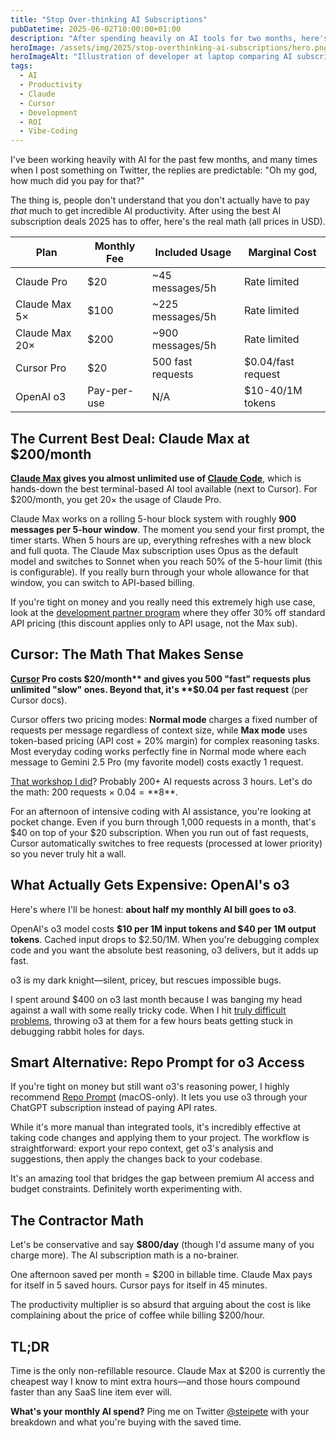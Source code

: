 ```yaml
---
title: "Stop Over-thinking AI Subscriptions"
pubDatetime: 2025-06-02T10:00:00+01:00
description: "After spending heavily on AI tools for two months, here's why the math actually works out—and which subscriptions are worth every penny."
heroImage: /assets/img/2025/stop-overthinking-ai-subscriptions/hero.png
heroImageAlt: "Illustration of developer at laptop comparing AI subscription costs with productivity scales showing $20 Cursor, $200 Claude Max, and $400 o3 pricing"
tags:
  - AI
  - Productivity
  - Claude
  - Cursor
  - Development
  - ROI
  - Vibe-Coding
---
```


I've been working heavily with AI for the past few months, and many times when I post something on Twitter, the replies are predictable: "Oh my god, how much did you pay for that?"

The thing is, people don't understand that you don't actually have to pay *that* much to get incredible AI productivity. After using the best AI subscription deals 2025 has to offer, here's the real math (all prices in USD).

| Plan | Monthly Fee | Included Usage | Marginal Cost |
|------|-------------|----------------|---------------|
| Claude Pro | $20 | ~45 messages/5h | Rate limited |
| Claude Max 5× | $100 | ~225 messages/5h | Rate limited |
| Claude Max 20× | $200 | ~900 messages/5h | Rate limited |
| Cursor Pro | $20 | 500 fast requests | $0.04/fast request |
| OpenAI o3 | Pay-per-use | N/A | $10-40/1M tokens |

## The Current Best Deal: Claude Max at $200/month

**[Claude Max](https://claude.ai/settings/billing) gives you almost unlimited use of [Claude Code](https://claude.ai/code)**, which is hands-down the best terminal-based AI tool available (next to Cursor). For $200/month, you get 20× the usage of Claude Pro.

Claude Max works on a rolling 5-hour block system with roughly **900 messages per 5-hour window**. The moment you send your first prompt, the timer starts. When 5 hours are up, everything refreshes with a new block and full quota. The Claude Max subscription uses Opus as the default model and switches to Sonnet when you reach 50% of the 5-hour limit (this is configurable). If you really burn through your whole allowance for that window, you can switch to API-based billing.

If you're tight on money and you really need this extremely high use case, look at the [development partner program](https://support.anthropic.com/en/articles/11174108-about-the-development-partner-program) where they offer 30% off standard API pricing (this discount applies only to API usage, not the Max sub).

## Cursor: The Math That Makes Sense

**[Cursor](https://cursor.com/) Pro costs $20/month** and gives you 500 "fast" requests plus unlimited "slow" ones. Beyond that, it's **$0.04 per fast request** (per Cursor docs).

Cursor offers two pricing modes: **Normal mode** charges a fixed number of requests per message regardless of context size, while **Max mode** uses token-based pricing (API cost + 20% margin) for complex reasoning tasks. Most everyday coding works perfectly fine in Normal mode where each message to Gemini 2.5 Pro (my favorite model) costs exactly 1 request.

[That workshop I did](/posts/2025/the-future-of-vibe-coding/)? Probably 200+ AI requests across 3 hours. Let's do the math: 200 requests × $0.04 = **$8**. 

For an afternoon of intensive coding with AI assistance, you're looking at pocket change. Even if you burn through 1,000 requests in a month, that's $40 on top of your $20 subscription. When you run out of fast requests, Cursor automatically switches to free requests (processed at lower priority) so you never truly hit a wall.

## What Actually Gets Expensive: OpenAI's o3

Here's where I'll be honest: **about half my monthly AI bill goes to o3**. 

OpenAI's o3 model costs **$10 per 1M input tokens and $40 per 1M output tokens**. Cached input drops to $2.50/1M. When you're debugging complex code and you want the absolute best reasoning, o3 delivers, but it adds up fast.

o3 is my dark knight—silent, pricey, but rescues impossible bugs.

I spent around $400 on o3 last month because I was banging my head against a wall with some really tricky code. When I hit [truly difficult problems](https://github.com/steipete/AXorcist), throwing o3 at them for a few hours beats getting stuck in debugging rabbit holes for days.

## Smart Alternative: Repo Prompt for o3 Access

If you're tight on money but still want o3's reasoning power, I highly recommend [Repo Prompt](https://repoprompt.com/) (macOS-only). It lets you use o3 through your ChatGPT subscription instead of paying API rates.

While it's more manual than integrated tools, it's incredibly effective at taking code changes and applying them to your project. The workflow is straightforward: export your repo context, get o3's analysis and suggestions, then apply the changes back to your codebase.

It's an amazing tool that bridges the gap between premium AI access and budget constraints. Definitely worth experimenting with.

## The Contractor Math

Let's be conservative and say **$800/day** (though I'd assume many of you charge more). The AI subscription math is a no-brainer.

One afternoon saved per month = $200 in billable time. Claude Max pays for itself in 5 saved hours. Cursor pays for itself in 45 minutes.

The productivity multiplier is so absurd that arguing about the cost is like complaining about the price of coffee while billing $200/hour.

## TL;DR

Time is the only non-refillable resource. Claude Max at $200 is currently the cheapest way I know to mint extra hours—and those hours compound faster than any SaaS line item ever will.

**What's your monthly AI spend?** Ping me on Twitter [@steipete](https://twitter.com/steipete) with your breakdown and what you're buying with the saved time.